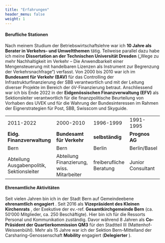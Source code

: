 ```yaml
---
title: "Erfahrungen"
header_menu: false
weight: 1
---
```

#### Berufliche Stationen

Nach meinem Studium der Betriebswirtschaftslehre war ich **10 Jahre als Berater in Verkehrs- und Umweltthemen** tätig. Teilweise parallel dazu habe ich meine **Dissertation an der Technischen
Universität Dresden** („Wege zu mehr Nachhaltigkeit im Verkehr –
Die Anwendbarkeit einer Mengensteuerung mit handelbaren Lizenzen als
Instrument zur Begrenzung der Verkehrsnachfrage“) verfasst. Von 2000 bis 2010 war ich im **Bundesamt für Verkehr (BAV)** für das Controlling der Infrastrukturfinanzierung der SBB verantwortlich und mit der Leitung diverser Projekte im Bereich der öV-Finanzierung betraut. Anschliessend war ich bis Ende 2022 in der **Eidgenössischen Finanzverwaltung (EFV)** als
Sektionsleiter verantwortlich für die finanzpolitische Beurteilung von Vorhaben des UVEK und für die Wahrung der Bundesinteressen im Rahmen der Eignerstrategien für Post, SBB, Swisscom und Skyguide.


|                                           |                                           |                         |                   |
| ------------------------------------------- | ------------------------------------------- | ------------------------- | ------------------- |
| 2011-2022                                 | 2000-2010                                 | 1996-1999               | 1991-1995         |
| **Eidg. Finanzverwaltung**                | **Bundesamt für Verkehr**                | **selbständig**        | **Prognos AG**    |
| Bern                                      | Bern                                      | Berlin                  | Berlin/Basel      |
| Abteilung Ausgabenpolitik, Sektionsleiter | Abteilung Finanzierung, wiss. Mitarbeiter | freiberufliche Beratung | Junior Consultant |

#### Ehrenamtliche Aktivitäten

Seit vielen Jahren bin ich in der Stadt Bern auf Gemeindeebene **ehrenamtlich engagiert** . Seit 2016 als **Vizepräsident des Kleinen Kirchenrats** , der Exekutive der ev.-ref.
**Gesamtkirchgemeinde Bern** (ca. 50‘000 Mitglieder, ca. 250
Beschäftigte). Hier bin ich für die Ressorts Personal und Kommunikation
zuständig. Davor während 8 Jahren als
**Co-Präsident der Quartierkommission QM3** für den Stadtteil III (Mattenhof-Weissenbühl). Mehr als 15 Jahre war ich der Sektion Bern-Mittelland der
Carsharing-Genossenschaft **Mobility** engagiert (**Delegierter** ).
